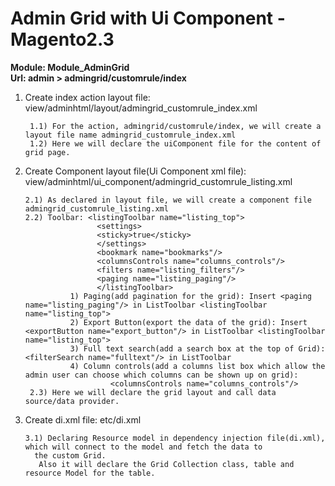 # Admin Grid with Ui Component - Magento2.3

<b>Module: Module_AdminGrid <br />
Url: admin > admingrid/customrule/index</b>

1. Create index action layout file: view/adminhtml/layout/admingrid_customrule_index.xml

     	1.1) For the action, admingrid/customrule/index, we will create a layout file name admingrid_customrule_index.xml
     	1.2) Here we will declare the uiComponent file for the content of grid page.
  
2. Create Component layout file(Ui Component xml file): view/adminhtml/ui_component/admingrid_customrule_listing.xml

       2.1) As declared in layout file, we will create a component file admingrid_customrule_listing.xml
       2.2) Toolbar: <listingToolbar name="listing_top">
                       <settings>
                       <sticky>true</sticky>
                       </settings>
                       <bookmark name="bookmarks"/>
                       <columnsControls name="columns_controls"/>
                       <filters name="listing_filters"/>
                       <paging name="listing_paging"/>
                       </listingToolbar>
				 1) Paging(add pagination for the grid): Insert <paging name="listing_paging"/> in ListToolbar <listingToolbar name="listing_top">
				 2) Export Button(export the data of the grid): Insert <exportButton name="export_button"/> in ListToolbar <listingToolbar name="listing_top">
				 3) Full text search(add a search box at the top of Grid): <filterSearch name="fulltext"/> in ListToolbar
				 4) Column controls(add a columns list box which allow the admin user can choose which columns can be shown up on grid):
						  <columnsControls name="columns_controls"/>
        2.3) Here we will declare the grid layout and call data source/data provider.        

3. Create di.xml file: etc/di.xml

       3.1) Declaring Resource model in dependency injection file(di.xml), which will connect to the model and fetch the data to
         the custom Grid. 
          Also it will declare the Grid Collection class, table and resource Model for the table.
 
